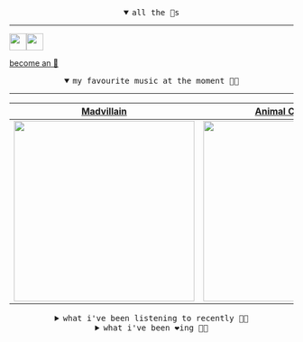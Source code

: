 <details open>

<summary align="center"><samp>all the 🥚s</samp></summary>
<hr />

<a href="https://github.com/pvinis"><img src="https://avatars.githubusercontent.com/u/100233?s=90&v=4" width="30" height="30" /><a href="https://github.com/maxPugh"><img src="https://avatars.githubusercontent.com/u/46350013?s=90&u=52a601eaa2d272b35477d096fe782ebf0a8a1f68&v=4" width="30" height="30" />

<samp><a href="https://github.com/bitttttten/bitttttten/stargazers">become an 🥚</a></samp>

</details>

<details open>

<summary align="center"><samp>my favourite music at the moment 🎵🎶</samp></summary>
<hr />

<!-- toc -->

| [Madvillain](https://open.spotify.com/artist/2aoFQUeHD1U7pL098lRsDU)                                                                                             | [Animal Collective](https://open.spotify.com/artist/4kwxTgCKMipBKhSnEstNKj)                                                                                      | [MF DOOM](https://open.spotify.com/artist/2pAWfrd7WFF3XhVt9GooDL)                                                                                                | [Burial](https://open.spotify.com/artist/0uCCBpmg6MrPb1KY2msceF)                                                                                                 |
| ---------------------------------------------------------------------------------------------------------------------------------------------------------------- | ---------------------------------------------------------------------------------------------------------------------------------------------------------------- | ---------------------------------------------------------------------------------------------------------------------------------------------------------------- | ---------------------------------------------------------------------------------------------------------------------------------------------------------------- |
| [<img src="https://i.scdn.co/image/9d7ed68679a970b86faaea230d16334baba5ed4b" width="320" height="auto">](https://open.spotify.com/artist/2aoFQUeHD1U7pL098lRsDU) | [<img src="https://i.scdn.co/image/ab6761610000e5ebb6998f7a38a091049a329ab3" width="320" height="auto">](https://open.spotify.com/artist/4kwxTgCKMipBKhSnEstNKj) | [<img src="https://i.scdn.co/image/ab6761610000e5eb1ca139a174e216880498dc16" width="320" height="auto">](https://open.spotify.com/artist/2pAWfrd7WFF3XhVt9GooDL) | [<img src="https://i.scdn.co/image/ab6761610000e5eb4be7334b7aed9ca32a732aeb" width="320" height="auto">](https://open.spotify.com/artist/0uCCBpmg6MrPb1KY2msceF) |

<!-- tocstop -->

</details>

<details>

<summary align="center"><samp>what i've been listening to recently 🎵🎶</samp></summary>
<hr />

<!-- toc -->

| [VAULTS<br />BRONSON, ODESZA, Golden Featu…](https://open.spotify.com/track/1ENEeUv665wqrEWzkwdFFj)                                                             | [Across The Room (feat. Leon B…<br />ODESZA, Leon Bridges](https://open.spotify.com/track/4YaNLEPw3MrIgkGOkBrAh2)                                               | [Body<br />Anenon](https://open.spotify.com/track/3uYifmdYRGfRxd2KNIuxq5)                                                                                       | [Memories of Love<br />Synkro](https://open.spotify.com/track/1UCYLkS94UAjCEbr2smd0T)                                                                           |
| --------------------------------------------------------------------------------------------------------------------------------------------------------------- | --------------------------------------------------------------------------------------------------------------------------------------------------------------- | --------------------------------------------------------------------------------------------------------------------------------------------------------------- | --------------------------------------------------------------------------------------------------------------------------------------------------------------- |
| [<img src="https://i.scdn.co/image/ab6761610000e5eb8df540d65ffabd15fe4edf1b" width="320" height="auto">](https://open.spotify.com/track/1ENEeUv665wqrEWzkwdFFj) | [<img src="https://i.scdn.co/image/ab6761610000e5eb1b00f0413d659ee91b505f70" width="320" height="auto">](https://open.spotify.com/track/4YaNLEPw3MrIgkGOkBrAh2) | [<img src="https://i.scdn.co/image/ab6761610000e5eb674b5ca49ec237170a9bc4ad" width="320" height="auto">](https://open.spotify.com/track/3uYifmdYRGfRxd2KNIuxq5) | [<img src="https://i.scdn.co/image/ab6761610000e5ebd7fb5e7ebc100ba0321f4c43" width="320" height="auto">](https://open.spotify.com/track/1UCYLkS94UAjCEbr2smd0T) |

<!-- tocstop -->

</details>

<details>

<summary align="center"><samp>what i've been ❤️ing 🎵🎶</samp></summary>
<hr />

<!-- toc -->

| [Connaissais de Face<br />Khruangbin](https://open.spotify.com/album/2IzUZlhtBvPQYs74KeG6fb)                                                                    | [I Want Wind to Blow<br />The Microphones](https://open.spotify.com/album/6QYoRO2sXThCORAifrP4Bl)                                                               | [What Has Happened<br />Tonstartssbandht](https://open.spotify.com/album/605bdzgFy9TSUCMkgjesoi)                                                                | [Body Studies<br />MMOTHS](https://open.spotify.com/album/2TpPgMokVnUNHWdIFIRtuH)                                                                               |
| --------------------------------------------------------------------------------------------------------------------------------------------------------------- | --------------------------------------------------------------------------------------------------------------------------------------------------------------- | --------------------------------------------------------------------------------------------------------------------------------------------------------------- | --------------------------------------------------------------------------------------------------------------------------------------------------------------- |
| [<img src="https://i.scdn.co/image/ab67616d0000b273d0eca87ea7f362cf1b8fa19a" width="320" height="auto">](https://open.spotify.com/album/2IzUZlhtBvPQYs74KeG6fb) | [<img src="https://i.scdn.co/image/ab67616d0000b27300c91ccec6800014b8513717" width="320" height="auto">](https://open.spotify.com/album/6QYoRO2sXThCORAifrP4Bl) | [<img src="https://i.scdn.co/image/ab67616d0000b2732b1bd17bf40dc80480164aa0" width="320" height="auto">](https://open.spotify.com/album/605bdzgFy9TSUCMkgjesoi) | [<img src="https://i.scdn.co/image/ab67616d0000b2735464c275b4590da4cf08b2a7" width="320" height="auto">](https://open.spotify.com/album/2TpPgMokVnUNHWdIFIRtuH) |

<!-- tocstop -->

</details>
